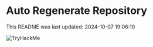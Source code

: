 # Auto Regenerate Repository

This README was last updated: 2024-10-07 19:06:10

 ![TryHackMe](https://tryhackme.com/badge/533634)